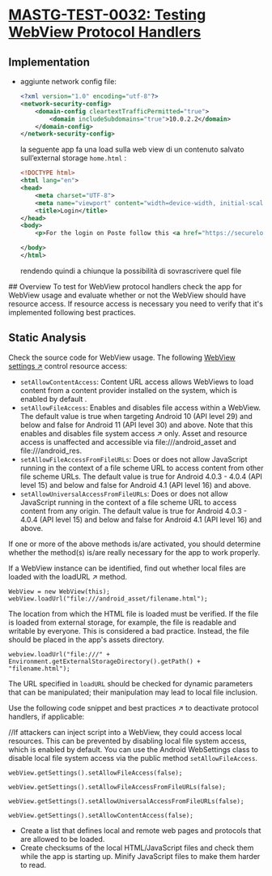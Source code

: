 # [MASTG-TEST-0032: Testing WebView Protocol Handlers](https://mas.owasp.org/MASTG/tests/android/MASVS-PLATFORM/MASTG-TEST-0032)

## Implementation

- aggiunte network config file:
    
    ```xml
    <?xml version="1.0" encoding="utf-8"?>
    <network-security-config>
        <domain-config cleartextTrafficPermitted="true">
            <domain includeSubdomains="true">10.0.2.2</domain>
        </domain-config>
    </network-security-config>
    ```
    
    la seguente app fa una load sulla web view di un contenuto salvato sull’external storage `home.html` :
    
    ```xml
    <!DOCTYPE html>
    <html lang="en">
    <head>
        <meta charset="UTF-8">
        <meta name="viewport" content="width=device-width, initial-scale=1.0">
        <title>Login</title>
    </head>
    <body>
        <p>For the login on Poste follow this <a href="https://securelogin.poste.it/jod-fcc/fcc-authentication.html">link</a></p>
    
    </body>
    </html>
    ```
    
    rendendo quindi a chiunque la possibilità di sovrascrivere quel file


## Overview
To test for WebView protocol handlers check the app for WebView usage and evaluate whether or not the WebView should have resource access. If resource access is necessary you need to verify that it's implemented following best practices.

## Static Analysis
Check the source code for WebView usage. The following [WebView settings ↗](https://developer.android.com/reference/android/webkit/WebSettings) control resource access:

- `setAllowContentAccess`: Content URL access allows WebViews to load content from a content provider installed on the system, which is enabled by default .
- `setAllowFileAccess`: Enables and disables file access within a WebView. The default value is true when targeting Android 10 (API level 29) and below and false for Android 11 (API level 30) and above. Note that this enables and disables file system access ↗ only. Asset and resource access is unaffected and accessible via file:///android_asset and file:///android_res.
- `setAllowFileAccessFromFileURLs`: Does or does not allow JavaScript running in the context of a file scheme URL to access content from other file scheme URLs. The default value is true for Android 4.0.3 - 4.0.4 (API level 15) and below and false for Android 4.1 (API level 16) and above.
- `setAllowUniversalAccessFromFileURLs`: Does or does not allow JavaScript running in the context of a file scheme URL to access content from any origin. The default value is true for Android 4.0.3 - 4.0.4 (API level 15) and below and false for Android 4.1 (API level 16) and above.

If one or more of the above methods is/are activated, you should determine whether the method(s) is/are really necessary for the app to work properly.

If a WebView instance can be identified, find out whether local files are loaded with the loadURL ↗ method.

```
WebView = new WebView(this);
webView.loadUrl("file:///android_asset/filename.html");
```

The location from which the HTML file is loaded must be verified. If the file is loaded from external storage, for example, the file is readable and writable by everyone. This is considered a bad practice. Instead, the file should be placed in the app's assets directory.

```
webview.loadUrl("file:///" +
Environment.getExternalStorageDirectory().getPath() +
"filename.html");
```

The URL specified in `loadURL` should be checked for dynamic parameters that can be manipulated; their manipulation may lead to local file inclusion.

Use the following code snippet and best practices ↗ to deactivate protocol handlers, if applicable:


//If attackers can inject script into a WebView, they could access local resources. This can be prevented by disabling local file system access, which is enabled by default. You can use the Android WebSettings class to disable local file system access via the public method `setAllowFileAccess`.
```
webView.getSettings().setAllowFileAccess(false);

webView.getSettings().setAllowFileAccessFromFileURLs(false);

webView.getSettings().setAllowUniversalAccessFromFileURLs(false);

webView.getSettings().setAllowContentAccess(false);
```

- Create a list that defines local and remote web pages and protocols that are allowed to be loaded.
- Create checksums of the local HTML/JavaScript files and check them while the app is starting up. Minify JavaScript files to make them harder to read.    